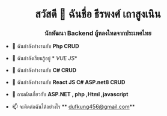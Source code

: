 <h1 align="center">สวัสดี 👋 ฉันชื่อ ธีรพงศ์ เถาสูงเนิน</h1>
<h3 align="center"> นักพัฒนา Backend ผู้หลงใหลจากประเทศไทย</h3>

- 🔭 ฉันกำลังทำงานกับ **Php CRUD**

- 🌱 ฉันกำลังเรียนรู้อยู่ * *VUE JS**

- 👯 ฉันกำลังทำงานกับ **C# CRUD**

- 🤝 ฉันกำลังทำงานกับ **React JS C# ASP.net8 CRUD**

- 💬 ถามฉันเกี่ยวกับ **ASP.NET , php ,Html ,javascript**

- 📫 จะติดต่อฉันได้อย่างไร ** dufkung456@gmail.com**

